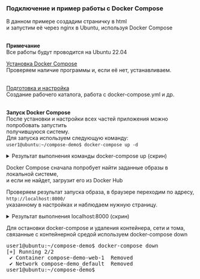 <h3> Подключение и пример работы с Docker Compose</h3>
В данном примере создадим страничку в html <br> 
и запустим её через nginx в Ubuntu, используя Docker Compose<br><br>


<b>Примечание</b> <br>
Все работы будут проводится на Ubuntu 22.04 <br>

<a href="/01_installation/INSTALLATION.md">Установка Docker Compose</a> <br>
Проверяем наличие программы и, если её нет, устанавливаем.<br><br>

<a href="/02_tuning/TUNING.md">Подготовка и настройка</a> <br>
Создание рабочего каталога, работа с docker-compose.yml и др.<br><br>

<b>Запуск Docker Compose</b> <br>
После установки и настройки всех частей приложения можно попробовать запустить<br>
получившуюся систему. <br>
Для запуска используем следующую команду: <br>
`user1@ubuntu:~/compose-demo$ docker-compose up -d`

<details>
<summary>Результат выполнения команды docker-compose up (скрин)</summary>
<img alt="" src="/03_run/docker_compose_up.png">
</details>

Docker Compose сначала попробует найти заданные образы в локальной системе, <br>
и если не найдет, загрузит его из Docker Hub <br>

Проверяем результат запуска образа, в браузере переходим по адресу, <br>
`http://localhost:8000/` <br>
указанному в настройках и наблюдаем нужную страницу.<br>

<details>
<summary>Результат выполнения localhost:8000 (скрин)</summary>
<img alt="" src="/03_run/localhost_8000.png">
</details>

Для остановки docker-compose и удаления контейнера, сети и тома,<br>
связанные с контейнерной средой используем docker-compose down
<pre>
user1@ubuntu:~/compose-demo$ docker-compose down
[+] Running 2/2
 ✔ Container compose-demo-web-1  Removed                       0.6s 
 ✔ Network compose-demo_default  Removed                       0.4s 
user1@ubuntu:~/compose-demo$ 
</pre>
